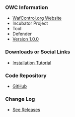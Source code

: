 ### OWC Information
* [WafControl.org Website](https://wafcontrol.org)
* <i class="fas fa-seedling" style="color:#2ADA08;"></i> Incubator Project
* <i class="fas fa-tools" style="color:#233e81;"></i> Tool
* <i class="fas fa-shield-alt" style="color:#233e81;"></i> Defender
* [Version 1.0.0](https://github.com/wafcontrol/wafcontrol/releases/tag/v1.0.0)

### Downloads or Social Links
* [Installation Tutorial](https://wafcontrol.org/docs)

### Code Repository
* [GitHub](https://github.com/wafcontrol/wafcontrol/)

### Change Log
* [See Releases](https://github.com/wafcontrol/wafcontrol/releases)
